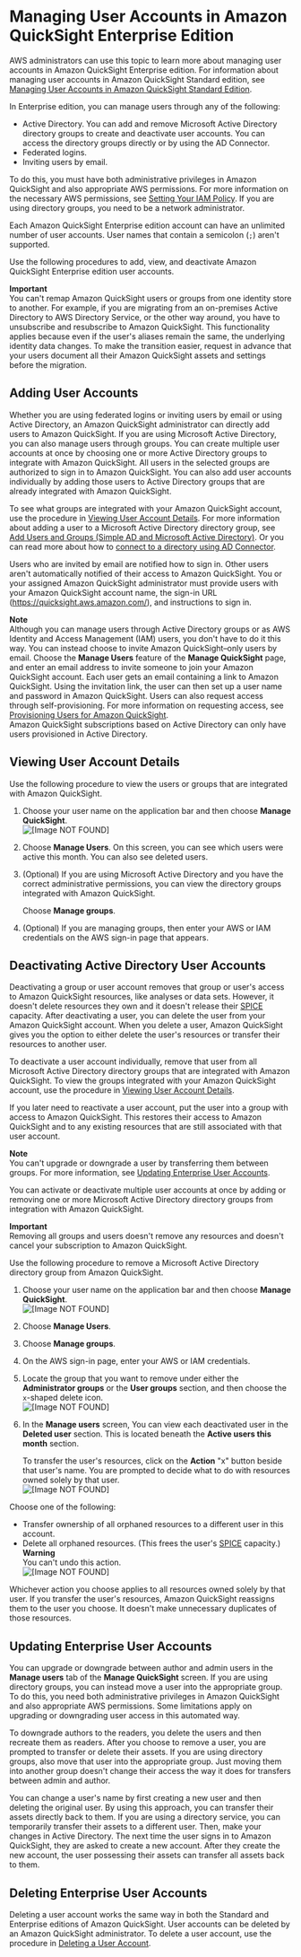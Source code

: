 # Managing User Accounts in Amazon QuickSight Enterprise Edition<a name="managing-users-enterprise"></a>

AWS administrators can use this topic to learn more about managing user accounts in Amazon QuickSight Enterprise edition\. For information about managing user accounts in Amazon QuickSight Standard edition, see [Managing User Accounts in Amazon QuickSight Standard Edition](managing-users.md)\.

In Enterprise edition, you can manage users through any of the following: 
+ Active Directory\. You can add and remove Microsoft Active Directory directory groups to create and deactivate user accounts\. You can access the directory groups directly or by using the AD Connector\. 
+ Federated logins\.
+ Inviting users by email\.

To do this, you must have both administrative privileges in Amazon QuickSight and also appropriate AWS permissions\. For more information on the necessary AWS permissions, see [Setting Your IAM Policy](set-iam-policy.md)\. If you are using directory groups, you need to be a network administrator\.

Each Amazon QuickSight Enterprise edition account can have an unlimited number of user accounts\. User names that contain a semicolon \(` ; `\) aren't supported\.

Use the following procedures to add, view, and deactivate Amazon QuickSight Enterprise edition user accounts\.

**Important**  
You can't remap Amazon QuickSight users or groups from one identity store to another\. For example, if you are migrating from an on\-premises Active Directory to AWS Directory Service, or the other way around, you have to unsubscribe and resubscribe to Amazon QuickSight\. This functionality applies because even if the user's aliases remain the same, the underlying identity data changes\. To make the transition easier, request in advance that your users document all their Amazon QuickSight assets and settings before the migration\. 

## Adding User Accounts<a name="add-user-accounts-enterprise"></a>

Whether you are using federated logins or inviting users by email or using Active Directory, an Amazon QuickSight administrator can directly add users to Amazon QuickSight\. If you are using Microsoft Active Directory, you can also manage users through groups\. You can create multiple user accounts at once by choosing one or more Active Directory groups to integrate with Amazon QuickSight\. All users in the selected groups are authorized to sign in to Amazon QuickSight\. You can also add user accounts individually by adding those users to Active Directory groups that are already integrated with Amazon QuickSight\.

To see what groups are integrated with your Amazon QuickSight account, use the procedure in [Viewing User Account Details](#view-user-accounts-enterprise)\. For more information about adding a user to a Microsoft Active Directory directory group, see [Add Users and Groups \(Simple AD and Microsoft Active Directory\)](https://docs.aws.amazon.com/directoryservice/latest/admin-guide//creating_ad_users_and_groups.html)\. Or you can read more about how to [connect to a directory using AD Connector](https://docs.aws.amazon.com//directoryservice/latest/admin-guide/directory_ad_connector.html)\.

Users who are invited by email are notified how to sign in\. Other users aren't automatically notified of their access to Amazon QuickSight\. You or your assigned Amazon QuickSight administrator must provide users with your Amazon QuickSight account name, the sign\-in URL \([https://quicksight\.aws\.amazon\.com/](https://quicksight.aws.amazon.com/)\), and instructions to sign in\. 

**Note**  
Although you can manage users through Active Directory groups or as AWS Identity and Access Management \(IAM\) users, you don't have to do it this way\. You can instead choose to invite Amazon QuickSight–only users by email\. Choose the **Manage Users** feature of the **Manage QuickSight** page, and enter an email address to invite someone to join your Amazon QuickSight account\. Each user gets an email containing a link to Amazon QuickSight\. Using the invitation link, the user can then set up a user name and password in Amazon QuickSight\. Users can also request access through self\-provisioning\. For more information on requesting access, see [Provisioning Users for Amazon QuickSight](provisioning-users.md)\.  
Amazon QuickSight subscriptions based on Active Directory can only have users provisioned in Active Directory\.

## Viewing User Account Details<a name="view-user-accounts-enterprise"></a>

Use the following procedure to view the users or groups that are integrated with Amazon QuickSight\. 

1. Choose your user name on the application bar and then choose **Manage QuickSight**\.  
![\[Image NOT FOUND\]](http://docs.aws.amazon.com/quicksight/latest/user/images/admin-menu.png)

1. Choose **Manage Users**\. On this screen, you can see which users were active this month\. You can also see deleted users\. 

1. \(Optional\) If you are using Microsoft Active Directory and you have the correct administrative permissions, you can view the directory groups integrated with Amazon QuickSight\. 

   Choose **Manage groups**\. 

1. \(Optional\) If you are managing groups, then enter your AWS or IAM credentials on the AWS sign\-in page that appears\.

## Deactivating Active Directory User Accounts<a name="deactivate-user-groups-enterprise"></a>

Deactivating a group or user account removes that group or user's access to Amazon QuickSight resources, like analyses or data sets\. However, it doesn't delete resources they own and it doesn't release their [SPICE](welcome.md#spice) capacity\. After deactivating a user, you can delete the user from your Amazon QuickSight account\. When you delete a user, Amazon QuickSight gives you the option to either delete the user's resources or transfer their resources to another user\.

To deactivate a user account individually, remove that user from all Microsoft Active Directory directory groups that are integrated with Amazon QuickSight\. To view the groups integrated with your Amazon QuickSight account, use the procedure in [Viewing User Account Details](#view-user-accounts-enterprise)\. 

If you later need to reactivate a user account, put the user into a group with access to Amazon QuickSight\. This restores their access to Amazon QuickSight and to any existing resources that are still associated with that user account\. 

**Note**  
You can't upgrade or downgrade a user by transferring them between groups\. For more information, see [Updating Enterprise User Accounts](#updating-user-accounts-enterprise)\.

You can activate or deactivate multiple user accounts at once by adding or removing one or more Microsoft Active Directory directory groups from integration with Amazon QuickSight\. 

**Important**  
Removing all groups and users doesn't remove any resources and doesn't cancel your subscription to Amazon QuickSight\.

Use the following procedure to remove a Microsoft Active Directory directory group from Amazon QuickSight\.

1. Choose your user name on the application bar and then choose **Manage QuickSight**\.  
![\[Image NOT FOUND\]](http://docs.aws.amazon.com/quicksight/latest/user/images/admin-menu.png)

1. Choose **Manage Users**\.

1. Choose **Manage groups**\.

1. On the AWS sign\-in page, enter your AWS or IAM credentials\.

1. Locate the group that you want to remove under either the **Administrator groups** or the **User groups** section, and then choose the `x`\-shaped delete icon\.  
![\[Image NOT FOUND\]](http://docs.aws.amazon.com/quicksight/latest/user/images/deactivate-groups.png)

1.  In the **Manage users** screen, You can view each deactivated user in the **Deleted user** section\. This is located beneath the **Active users this month** section\. 

    To transfer the user's resources, click on the **Action** "x" button beside that user's name\. You are prompted to decide what to do with resources owned solely by that user\.  
![\[Image NOT FOUND\]](http://docs.aws.amazon.com/quicksight/latest/user/images/transfer-resources.png)

   Choose one of the following:
   +  Transfer ownership of all orphaned resources to a different user in this account\. 
   +  Delete all orphaned resources\. \(This frees the user's [SPICE](welcome.md#spice) capacity\.\) 
**Warning**  
You can't undo this action\.  
![\[Image NOT FOUND\]](http://docs.aws.amazon.com/quicksight/latest/user/images/confirm-deleted-account.png)

   Whichever action you choose applies to all resources owned solely by that user\. If you transfer the user's resources, Amazon QuickSight reassigns them to the user you choose\. It doesn't make unnecessary duplicates of those resources\.

## Updating Enterprise User Accounts<a name="updating-user-accounts-enterprise"></a>

You can upgrade or downgrade between author and admin users in the **Manage users** tab of the **Manage QuickSight** screen\. If you are using directory groups, you can instead move a user into the appropriate group\. To do this, you need both administrative privileges in Amazon QuickSight and also appropriate AWS permissions\. Some limitations apply on upgrading or downgrading user access in this automated way\. 

To downgrade authors to the readers, you delete the users and then recreate them as readers\. After you choose to remove a user, you are prompted to transfer or delete their assets\. If you are using directory groups, also move that user into the appropriate group\. Just moving them into another group doesn't change their access the way it does for transfers between admin and author\.

You can change a user's name by first creating a new user and then deleting the original user\. By using this approach, you can transfer their assets directly back to them\. If you are using a directory service, you can temporarily transfer their assets to a different user\. Then, make your changes in Active Directory\. The next time the user signs in to Amazon QuickSight, they are asked to create a new account\. After they create the new account, the user possessing their assets can transfer all assets back to them\. 

## Deleting Enterprise User Accounts<a name="delete-a-user-account-enterprise"></a>

Deleting a user account works the same way in both the Standard and Enterprise editions of Amazon QuickSight\. User accounts can be deleted by an Amazon QuickSight administrator\. To delete a user account, use the procedure in [Deleting a User Account](managing-quicksight-users.md#delete-a-user-account)\.